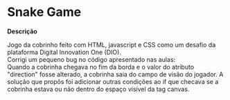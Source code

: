 # Snake Game
**Descrição**
<p>Jogo da cobrinho feito com HTML, javascript e CSS como um desafio da plataforma Digital Innovation One (DIO). <br/>
Corrigi um pequeno bug no código apresentado nas aulas: <br/>
Quando a cobrinha chegava no fim da borda e o valor do atributo "direction" fosse alterado, a cobrinha saia do campo de visão do jogador. A solução que propôs foi adicionar outras condições ao if que checava se a cobrinha estava ou não dentro do espaço visível da tag canvas.
<p>
